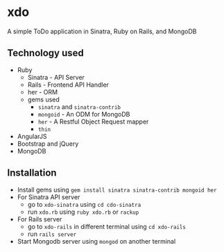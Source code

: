 # xdo
A simple ToDo application in Sinatra, Ruby on Rails, and MongoDB


## Technology used
  - Ruby
    - Sinatra - API Server
    - Rails - Frontend API Handler
    - her - ORM
    - gems used
      - `sinatra` and `sinatra-contrib`
      - `mongoid` - An ODM for MongoDB
      - `her` - A Restful Object Request mapper
      - `thin`
  - AngularJS
  - Bootstrap and jQuery
  - MongoDB


## Installation
  - Install gems using `gem install sinatra sinatra-contrib mongoid her`
  - For Sinatra API server
    - go to `xdo-sinatra` using `cd cdo-sinatra`
    - run `xdo.rb` using `ruby xdo.rb` or `rackup`
  - For Rails server
    - go to `xdo-rails` in different terminal using `cd xdo-rails`
    - run `rails server`
  - Start Mongodb server using `mongod` on another terminal
